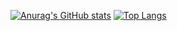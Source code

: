 [![Anurag's GitHub stats](https://github-readme-stats.vercel.app/api?username=ducbm051291&show_icons=true&theme=tokyonight)](https://github.com/anuraghazra/github-readme-stats)
[![Top Langs](https://github-readme-stats.vercel.app/api/top-langs/?username=ducbm051291&layout=compact)](https://github.com/anuraghazra/github-readme-stats)
